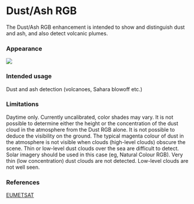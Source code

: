 # Dust/Ash RGB

The Dust/Ash RGB enhancement is intended to show and distinguish dust and ash, and also detect volcanic plumes.

### Appearance

![](descriptions/img/dustash.jpg)

### Intended usage

Dust and ash detection (volcanoes, Sahara blowoff etc.)

### Limitations

Daytime only.
Currently uncalibrated, color shades may vary.
It is not possible to determine either the height or the concentration of the dust cloud in the atmosphere from the Dust RGB alone.
It is not possible to deduce the visibility on the ground.
The typical magenta colour of dust in the atmosphere is not visible when clouds (high-level clouds) obscure the scene.
Thin or low-level dust clouds over the sea are difficult to detect. Solar imagery should be used in this case (eg, Natural Colour RGB).
Very thin (low concentration) dust clouds are not detected.
Low-level clouds are not well seen.

### References

[EUMETSAT](https://user.eumetsat.int/resources/user-guides/dust-rgb-quick-guide)